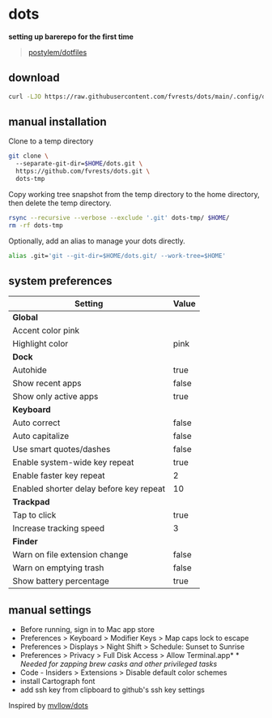 # dots

**setting up barerepo for the first time**

> [postylem/dotfiles](https://github.com/postylem/dotfiles)

## download

```sh
curl -LJO https://raw.githubusercontent.com/fvrests/dots/main/.config/dots/dots.sh && sh ./dots.sh
```

## manual installation

Clone to a temp directory

```sh
git clone \
  --separate-git-dir=$HOME/dots.git \
  https://github.com/fvrests/dots.git \
  dots-tmp
```

Copy working tree snapshot from the temp directory to the home directory, then delete the temp directory.

```sh
rsync --recursive --verbose --exclude '.git' dots-tmp/ $HOME/
rm -rf dots-tmp
```

Optionally, add an alias to manage your dots directly.

```sh
alias .git='git --git-dir=$HOME/dots.git/ --work-tree=$HOME'
```

## system preferences

| Setting                                 | Value |
| --------------------------------------- | ----- |
| **Global**                              |       |
| Accent color pink                       |
| Highlight color                         | pink  |
| **Dock**                                |       |
| Autohide                                | true  |
| Show recent apps                        | false |
| Show only active apps                   | true  |
| **Keyboard**                            |       |
| Auto correct                            | false |
| Auto capitalize                         | false |
| Use smart quotes/dashes                 | false |
| Enable system-wide key repeat           | true  |
| Enable faster key repeat                | 2     |
| Enabled shorter delay before key repeat | 10    |
| **Trackpad**                            |       |
| Tap to click                            | true  |
| Increase tracking speed                 | 3     |
| **Finder**                              |       |
| Warn on file extension change           | false |
| Warn on emptying trash                  | false |
| Show battery percentage                 | true  |

## manual settings

- Before running, sign in to Mac app store
- Preferences > Keyboard > Modifier Keys > Map caps lock to escape
- Preferences > Displays > Night Shift > Schedule: Sunset to Sunrise
- Preferences > Privacy > Full Disk Access > Allow Terminal.app\* \* _Needed for zapping brew casks and other privileged tasks_
- Code - Insiders > Extensions > Disable default color schemes
- install Cartograph font
- add ssh key from clipboard to github's ssh key settings

Inspired by [mvllow/dots](https://github.com/mvllow/dots)
